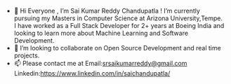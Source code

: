 - 👋 Hi Everyone , I’m Sai Kumar Reddy Chandupatla ! I’m currently pursuing my Masters in Computer Science at Arizona University,Tempe.
    I have worked as a Full Stack Developer for 2+ years at Boeing India and looking to learn more about Machine Learning and Software Development.
- 💞️ I’m looking to collaborate on Open Source Development and real time projects.
- 📫 Please contact me at 
      Email:srsaikumarreddy@gmail.com 
      Linkedin:https://www.linkedin.com/in/saichandupatla/ 

<!---
srsaikumarreddy/srsaikumarreddy is a ✨ special ✨ repository because its `README.md` (this file) appears on your GitHub profile.
You can click the Preview link to take a look at your changes.
--->
